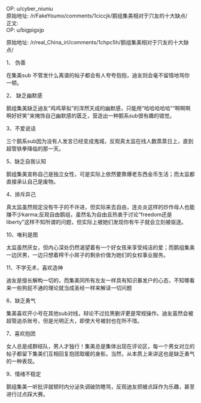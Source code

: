 
OP: u/cyber_niuniu  
原始地址: /r/FakeYoumo/comments/1ciccjk/鹅组集美相对于穴友的十大缺点/  
正文:  
OP: u/bigpigxjp  

 原始地址: /r/real_China_irl/comments/1chpc5h/鹅组集美相对于穴友的十大缺点/  

1、 伪善

在集美sub 不管发什么离谱的帖子都会有人夸夸抱抱，迪友则会毫不留情地骂你一顿。  

 2、 缺乏幽默感

鹅组集美缺乏迪友“鸡鸡草拟”的浑然天成的幽默感，只能用“哈哈哈哈哈”“啊啊啊啊好好笑”来掩饰自己幽默感的匮乏，营造出一种鹅系sub很有趣的错觉。  

 

3、不爱说话

三个鹅系sub因为没有人发言已经变成鬼城，反观真太监在线人数蒸蒸日上，直到超管铁拳降临的那一天。  

 5、缺乏自我认知

鹅组集美宣称自己是独立女性，可是实际上依然要靠爆老东西金币生活；而太监都直接承认自己是废物。  

 4、排斥异己

真太监虽然规定没有牛子的不许进，但实际来去自由，连炎炎这样的炒作母人也能赚不少karma;反观自由鹅组，虽然名为自由且热衷于讨论“freedom还是liberty”这样不知所谓的问题，但实际上被她们发现你有牛子就会立刻被驱逐。  

 10、唯利是图

太监虽然厌女，但内心深处仍然渴望着有一个好女孩来享受纯洁的爱；而鹅组集美一边厌男，一边只想着榨干小屌子的剩余价值为她们的女权事业服务。  

 

11、不学无术，喜欢造神

迪友是擅长解构一切的，而集美同所有左友一样具有知识暴发户的心态，不知哪看来一些狗屁不通的理论就当成圣经一样来解读一切问题  

 6、缺乏勇气

集美喜欢开小号在其他sub对线，辩论不过拉黑删评更是常规操作。迪友虽然会被超管追杀账号，但是光明正大，即使大号被封也在所不惜。  

 7、喜欢抱团



女人总是成群结队，男人才独行！集美总是集体出现在评论区，每一个男女对立的帖子都留下集美们互相回复抱团取暖的身影。当然，从本质上来讲这也是缺乏勇气的一种表现。  

 9、情绪不稳定

鹅组集美一听批评就顿时内分泌失调破防瞎骂，反观迪友把被点踩作为乐趣，甚至进行过点踩大赛。
